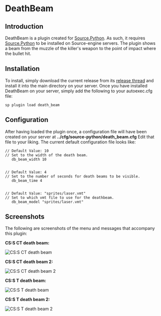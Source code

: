 # DeathBeam

## Introduction
DeathBeam is a plugin created for [Source.Python](https://github.com/Source-Python-Dev-Team/Source.Python).  As such, it requires [Source.Python](https://github.com/Source-Python-Dev-Team/Source.Python) to be installed on Source-engine servers.  The plugin shows a beam from the muzzle of the killer's weapon to the point of impact where the bullet hit.

## Installation
To install, simply download the current release from its [release thread](https://forums.sourcepython.com/viewtopic.php?t=1853) and install it into the main directory on your server.  Once you have installed DeathBeam on your server, simply add the following to your autoexec.cfg file:
```
sp plugin load death_beam
```

## Configuration
After having loaded the plugin once, a configuration file will have been created on your server at **../cfg/source-python/death_beam.cfg**  Edit that file to your liking.  The current default configuration file looks like:
```
// Default Value: 10
// Set to the width of the death beam.
   db_beam_width 10


// Default Value: 4
// Set to the number of seconds for death beams to be visible.
   db_beam_time 4


// Default Value: "sprites/laser.vmt"
// Set to which vmt file to use for the deathbeam.
   db_beam_model "sprites/laser.vmt"
```

## Screenshots
The following are screenshots of the menu and messages that accompany this plugin:

**CS:S CT death beam:**

![CS:S CT death beam](https://raw.githubusercontent.com/satoon101/DeathBeam/screenshots/css_ct_death.jpg "CS:GO Menu")

**CS:S CT death beam 2:**

![CS:S CT death beam 2](https://raw.githubusercontent.com/satoon101/DeathBeam/screenshots/css_t_death.jpg "CS:GO Menu")

**CS:S T death beam:**

![CS:S T death beam](https://raw.githubusercontent.com/satoon101/DeathBeam/screenshots/css_ct_bot_death.jpg "CS:GO Menu")

**CS:S T death beam 2:**

![CS:S T death beam 2](https://raw.githubusercontent.com/satoon101/DeathBeam/screenshots/css_t_bot_death.jpg "CS:GO Menu")
